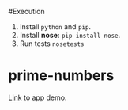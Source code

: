 #Execution
  1. install `python` and `pip`.
  2. Install **nose**: `pip install nose`.
  3. Run tests `nosetests`
# prime-numbers
[Link](https://bluejeans.com/s/cCCOg/) to app demo.
